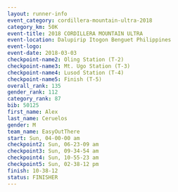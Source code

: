 ```yaml
---
layout: runner-info 
event_category: cordillera-mountain-ultra-2018 
category_km: 50K 
event-title: 2018 CORDILLERA MOUNTAIN ULTRA 
event-location: Dalupirip Itogon Benguet Philippines 
event-logo: 
event-date: 2018-03-03 
checkpoint-name2: Oling Station (T-2) 
checkpoint-name3: Mt. Ugo Station (T-3) 
checkpoint-name4: Lusod Station (T-4) 
checkpoint-name5: Finish (T-5) 
overall_rank: 135
gender_rank: 112
category_rank: 87
bib: 50125
first_name: Alex
last_name: Ceruelos
gender: M
team_name: EasyOutThere
start: Sun, 04-00-00 am
checkpoint2: Sun, 06-23-09 am
checkpoint3: Sun, 09-34-54 am
checkpoint4: Sun, 10-55-23 am
checkpoint5: Sun, 02-38-12 pm
finish: 10-38-12
status: FINISHER
---
```

